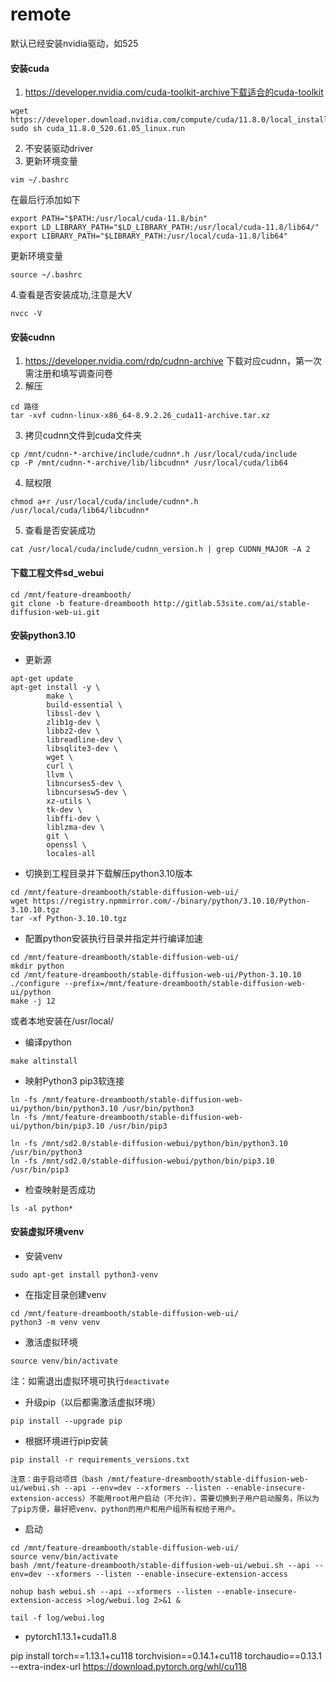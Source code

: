 # remote

默认已经安装nvidia驱动，如525
#### 安装cuda
1. https://developer.nvidia.com/cuda-toolkit-archive下载适合的cuda-toolkit
```
wget https://developer.download.nvidia.com/compute/cuda/11.8.0/local_installers/cuda_11.8.0_520.61.05_linux.run
sudo sh cuda_11.8.0_520.61.05_linux.run
```
2. 不安装驱动driver
3. 更新环境变量
```
vim ~/.bashrc
```
在最后行添加如下
```
export PATH="$PATH:/usr/local/cuda-11.8/bin"
export LD_LIBRARY_PATH="$LD_LIBRARY_PATH:/usr/local/cuda-11.8/lib64/"
export LIBRARY_PATH="$LIBRARY_PATH:/usr/local/cuda-11.8/lib64"
```
更新环境变量
```
source ~/.bashrc
```

4.查看是否安装成功,注意是大V
```
nvcc -V
```

#### 安装cudnn
1. https://developer.nvidia.com/rdp/cudnn-archive 下载对应cudnn，第一次需注册和填写调查问卷
2. 解压
```
cd 路径
tar -xvf cudnn-linux-x86_64-8.9.2.26_cuda11-archive.tar.xz
```
3. 拷贝cudnn文件到cuda文件夹
```
cp /mnt/cudnn-*-archive/include/cudnn*.h /usr/local/cuda/include
cp -P /mnt/cudnn-*-archive/lib/libcudnn* /usr/local/cuda/lib64
```
4. 赋权限
```
chmod a+r /usr/local/cuda/include/cudnn*.h /usr/local/cuda/lib64/libcudnn*
```

5. 查看是否安装成功

```
cat /usr/local/cuda/include/cudnn_version.h | grep CUDNN_MAJOR -A 2
```

#### 下载工程文件sd_webui

```
cd /mnt/feature-dreambooth/
git clone -b feature-dreambooth http://gitlab.53site.com/ai/stable-diffusion-web-ui.git
```

#### 安装python3.10

- 更新源
```
apt-get update
apt-get install -y \
        make \
        build-essential \
        libssl-dev \
        zlib1g-dev \
        libbz2-dev \
        libreadline-dev \
        libsqlite3-dev \
        wget \
        curl \
        llvm \
        libncurses5-dev \
        libncursesw5-dev \
        xz-utils \
        tk-dev \
        libffi-dev \
        liblzma-dev \
        git \
        openssl \
        locales-all
```

- 切换到工程目录并下载解压python3.10版本
```
cd /mnt/feature-dreambooth/stable-diffusion-web-ui/
wget https://registry.npmmirror.com/-/binary/python/3.10.10/Python-3.10.10.tgz
tar -xf Python-3.10.10.tgz
```

- 配置python安装执行目录并指定并行编译加速
```
cd /mnt/feature-dreambooth/stable-diffusion-web-ui/
mkdir python
cd /mnt/feature-dreambooth/stable-diffusion-web-ui/Python-3.10.10
./configure --prefix=/mnt/feature-dreambooth/stable-diffusion-web-ui/python
make -j 12
```
或者本地安装在/usr/local/


- 编译python
```
make altinstall
```

- 映射Python3 pip3软连接

```
ln -fs /mnt/feature-dreambooth/stable-diffusion-web-ui/python/bin/python3.10 /usr/bin/python3
ln -fs /mnt/feature-dreambooth/stable-diffusion-web-ui/python/bin/pip3.10 /usr/bin/pip3

ln -fs /mnt/sd2.0/stable-diffusion-webui/python/bin/python3.10 /usr/bin/python3
ln -fs /mnt/sd2.0/stable-diffusion-webui/python/bin/pip3.10 /usr/bin/pip3
````

- 检查映射是否成功

```
ls -al python*
```

#### 安装虚拟环境venv

- 安装venv

```
sudo apt-get install python3-venv
```

- 在指定目录创建venv

```
cd /mnt/feature-dreambooth/stable-diffusion-web-ui/
python3 -m venv venv
```

- 激活虚拟环境
```
source venv/bin/activate
```
注：如需退出虚拟环境可执行`deactivate`

- 升级pip（以后都需激活虚拟环境）
```
pip install --upgrade pip
```

- 根据环境进行pip安装
```
pip install -r requirements_versions.txt
```

`注意：由于启动项目（bash /mnt/feature-dreambooth/stable-diffusion-web-ui/webui.sh --api --env=dev --xformers --listen --enable-insecure-extension-access）不能用root用户启动（不允许），需要切换到子用户启动服务，所以为了pip方便，最好把venv、python的用户和用户组所有权给子用户。`


- 启动
```
cd /mnt/feature-dreambooth/stable-diffusion-web-ui/
source venv/bin/activate
bash /mnt/feature-dreambooth/stable-diffusion-web-ui/webui.sh --api --env=dev --xformers --listen --enable-insecure-extension-access

nohup bash webui.sh --api --xformers --listen --enable-insecure-extension-access >log/webui.log 2>&1 &

tail -f log/webui.log
```


- pytorch1.13.1+cuda11.8

pip install torch==1.13.1+cu118 torchvision==0.14.1+cu118 torchaudio==0.13.1 --extra-index-url https://download.pytorch.org/whl/cu118




